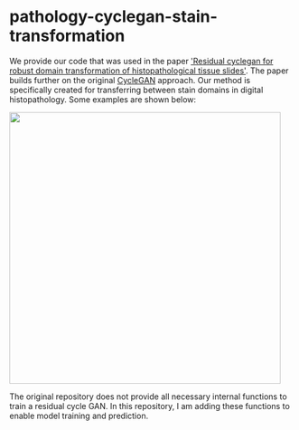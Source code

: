 # pathology-cyclegan-stain-transformation

We provide our code that was used in the paper ['Residual cyclegan for robust domain transformation of histopathological tissue slides'](https://pubmed.ncbi.nlm.nih.gov/33647784/). The paper builds further on the original [CycleGAN](https://github.com/junyanz/CycleGAN) approach. Our method is specifically created for transferring between stain domains in digital histopathology. Some examples are shown below:

<img src='imgs/examples.jpg' align="center" width=480>

The original repository does not provide all necessary internal functions to train a residual cycle GAN. In this repository, I am adding these functions to enable model training and prediction. 
